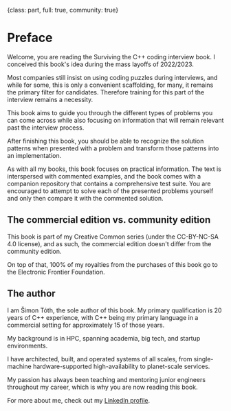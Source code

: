 {class: part, full: true, community: true}
# Preface

Welcome, you are reading the Surviving the C++ coding interview book. I conceived this book's idea during the mass layoffs of 2022/2023.

Most companies still insist on using coding puzzles during interviews, and while for some, this is only a convenient scaffolding, for many, it remains the primary filter for candidates. Therefore training for this part of the interview remains a necessity.

This book aims to guide you through the different types of problems you can come across while also focusing on information that will remain relevant past the interview process.

After finishing this book, you should be able to recognize the solution patterns when presented with a problem and transform those patterns into an implementation.

As with all my books, this book focuses on practical information. The text is interspersed with commented examples, and the book comes with a companion repository that contains a comprehensive test suite. You are encouraged to attempt to solve each of the presented problems yourself and only then compare it with the commented solution.

## The commercial edition vs. community edition

This book is part of my Creative Common series (under the CC-BY-NC-SA  4.0 license), and as such, the commercial edition doesn't differ from the community edition.

On top of that, 100% of my royalties from the purchases of this book go to the Electronic Frontier Foundation.

## The author

I am Šimon Tóth, the sole author of this book. My primary qualification is 20 years of C++ experience, with C++ being my primary language in a commercial setting for approximately 15 of those years.

My background is in HPC, spanning academia, big tech, and startup environments.

I have architected, built, and operated systems of all scales, from single-machine hardware-supported high-availability to planet-scale services.

My passion has always been teaching and mentoring junior engineers throughout my career, which is why you are now reading this book.

For more about me, check out my [LinkedIn profile](https://www.linkedin.com/in/simontoth/).